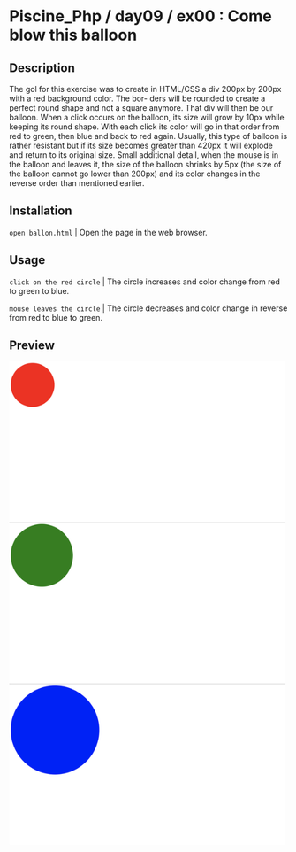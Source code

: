 # Piscine_Php / day09 / ex00 : Come blow this balloon

## Description
The gol for this exercise was to create in HTML/CSS a div 200px by 200px with a red background color. The bor- ders will be rounded to create a perfect round shape and not a square anymore. That div will then be our balloon. When a click occurs on the balloon, its size will grow by 10px while keeping its round shape. With each click its color will go in that order from red to green, then blue and back to red again. Usually, this type of balloon is rather resistant but if its size becomes greater than 420px it will explode and return to its original size. Small additional detail, when the mouse is in the balloon and leaves it, the size of the balloon shrinks by 5px (the size of the balloon cannot go lower than 200px) and its color changes in the reverse order than mentioned earlier.

## Installation
`open ballon.html` | Open the page in the web browser.

## Usage
`click on the red circle` | The circle increases and color change from red to green to blue.

`mouse leaves the circle` | The circle decreases and color change in reverse from red to blue to green.

## Preview

<img src="../../resources/images/balloon.png" width="500">
